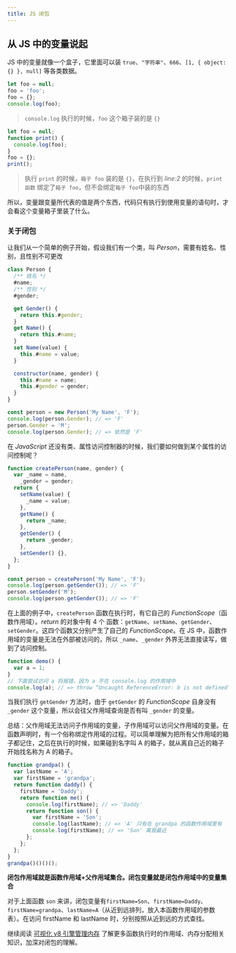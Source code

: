 ```yaml
---
title: JS 闭包
---
```


## 从 JS 中的变量说起

JS 中的变量就像一个盒子，它里面可以装 `true`、`"字符串"`、`666`、`[1, { object: {} }, null]` 等各类数据。

```js
let foo = null;
foo = 'foo';
foo = {};
console.log(foo);
```

> `console.log` 执行的时候，`foo` 这个箱子装的是 `{}`

```js {2}
let foo = null;
function print() {
  console.log(foo);
}
foo = {};
print();
```

> 执行 `print` 的时候，`箱子 foo` 装的是 `{}`，在执行到 _line:2_ 的时候，`print 函数` 绑定了`箱子 foo`，但不会绑定`箱子 foo`中装的东西

所以，变量跟变量所代表的值是两个东西，代码只有执行到使用变量的语句时，才会看这个变量箱子里装了什么。

### 关于闭包

让我们从一个简单的例子开始，假设我们有一个类，叫 _Person_，需要有姓名、性别，且性别不可更改

```js
class Person {
  /** 姓名 */
  #name;
  /** 性别 */
  #gender;

  get Gender() {
    return this.#gender;
  }
  get Name() {
    return this.#name;
  }
  set Name(value) {
    this.#name = value;
  }

  constructor(name, gender) {
    this.#name = name;
    this.#gender = gender;
  }
}

const person = new Person('My Name', 'F');
console.log(person.Gender); // => 'F'
person.Gender = 'M';
console.log(person.Gender); // => 依然是 'F'
```

在 _JavaScript_ 还没有类、属性访问控制器的时候，我们要如何做到某个属性的访问控制呢？

```js
function createPerson(name, gender) {
  var _name = name,
    _gender = gender;
  return {
    setName(value) {
      _name = value;
    },
    getName() {
      return _name;
    },
    getGender() {
      return _gender;
    },
    setGender() {},
  };
}

const person = createPerson('My Name', 'F');
console.log(person.getGender()); // => 'F'
person.setGender('M');
console.log(person.getGender()); // => 'F'
```

在上面的例子中，`createPerson` 函数在执行时，有它自己的 _FunctionScope_（函数作用域）。_return_ 的对象中有 4 个 函数：`getName`、`setName`、`getGender`、`setGender`。这四个函数又分别产生了自己的 _FunctionScope_。在 JS 中，函数作用域的变量是无法在外部被访问的，所以 `_name`、`_gender` 外界无法直接读写，做到了访问控制。

```js
function demo() {
  var a = 1;
}
// 下面尝试访问 a 将报错，因为 a 不在 console.log 的作用域中
console.log(a); // => throw “Uncaught ReferenceError: b is not defined”
```

当我们执行 `getGender` 方法时，由于 `getGender` 的 _FunctionScope_ 自身没有 `_gender` 这个变量，所以会往父作用域查询是否有叫 `_gender` 的变量。

总结：父作用域无法访问子作用域的变量，子作用域可以访问父作用域的变量。在函数声明时，有一个俗称绑定作用域的过程。可以简单理解为把所有父作用域的箱子都记住，之后在执行的时候，如果碰到名字叫 A 的箱子，就从离自己近的箱子开始找名称为 A 的箱子。

```js title="哪个箱子离我近就用哪个"
function grandpa() {
  var lastName = 'A';
  var firstName = 'grandpa';
  return function daddy() {
    firstName = 'Daddy';
    return function me() {
      console.log(firstName); // => 'Daddy'
      return function son() {
        var firstName = 'Son';
        console.log(lastName); // => 'A' 只有在 grandpa 的函数作用域里有
        console.log(firstName); // => 'Son' 离我最近
      };
    };
  };
}
grandpa()()()();
```

**闭包作用域就是函数作用域+父作用域集合。闭包变量就是闭包作用域中的变量集合**

对于上面函数 `son` 来讲，闭包变量有`firstName=Son`、`firstName=Daddy`、`firstName=grandpa`、`lastName=A`（从近到远排列，放入本函数作用域的参数表）。在访问 firstName 和 lastName 时，分别按照从近到远的方式查找。

继续阅读 [可视化 v8 引擎管理内存](/docs/js/memory-management-in-v8) 了解更多函数执行时的作用域、内存分配相关知识，加深对闭包的理解。
